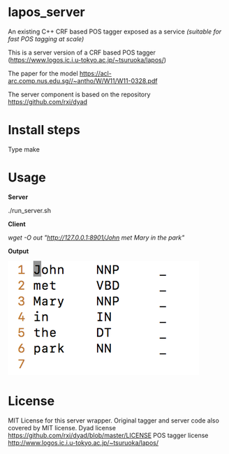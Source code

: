 # lapos_server
An existing C++ CRF based POS tagger exposed as a service *(suitable for fast POS tagging at scale)*

This is a server version of a CRF based POS tagger (https://www.logos.ic.i.u-tokyo.ac.jp/~tsuruoka/lapos/)

The paper for the model https://acl-arc.comp.nus.edu.sg//~antho/W/W11/W11-0328.pdf

The server component is based on the repository https://github.com/rxi/dyad

# Install steps

Type make


# Usage

**Server**

./run_server.sh

**Client**

*wget -O out "http://127.0.0.1:8901/John met Mary in the park"*

**Output**

![wget output](pos_output.png)


# License

MIT License for this server wrapper. Original tagger and server code also covered by MIT license.
Dyad license
https://github.com/rxi/dyad/blob/master/LICENSE
POS tagger license
http://www.logos.ic.i.u-tokyo.ac.jp/~tsuruoka/lapos/ 
